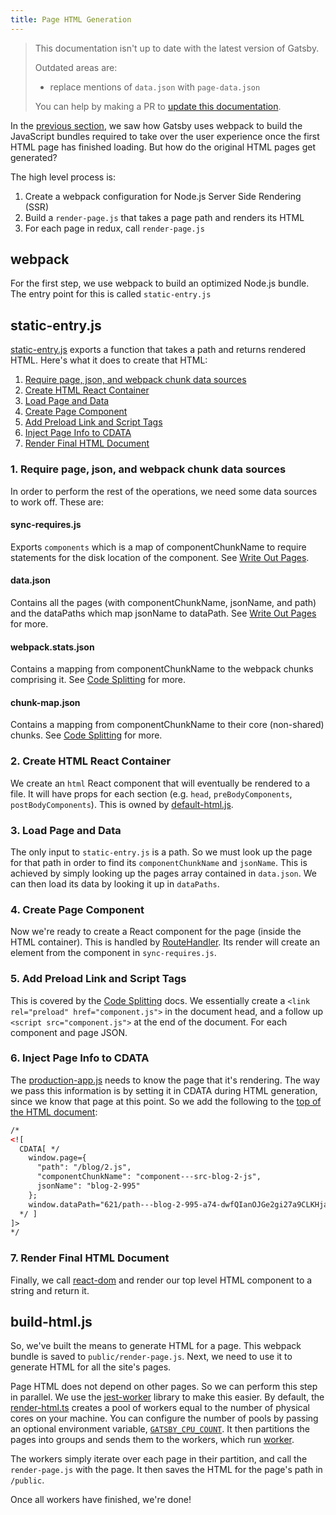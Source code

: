 ```yaml
---
title: Page HTML Generation
---
```


> This documentation isn't up to date with the latest version of Gatsby.
>
> Outdated areas are:
>
> - replace mentions of `data.json` with `page-data.json`
>
> You can help by making a PR to [update this documentation](https://github.com/gatsbyjs/gatsby/issues/14228).

In the [previous section](/docs/production-app/), we saw how Gatsby uses webpack to build the JavaScript bundles required to take over the user experience once the first HTML page has finished loading. But how do the original HTML pages get generated?

The high level process is:

1. Create a webpack configuration for Node.js Server Side Rendering (SSR)
2. Build a `render-page.js` that takes a page path and renders its HTML
3. For each page in redux, call `render-page.js`

## webpack

For the first step, we use webpack to build an optimized Node.js bundle. The entry point for this is called `static-entry.js`

## static-entry.js

[static-entry.js](https://github.com/gatsbyjs/gatsby/blob/master/packages/gatsby/cache-dir/static-entry.js) exports a function that takes a path and returns rendered HTML. Here's what it does to create that HTML:

1. [Require page, json, and webpack chunk data sources](/docs/html-generation/#1-require-page-json-and-webpack-chunk-data-sources)
2. [Create HTML React Container](/docs/html-generation/#2-create-html-react-container)
3. [Load Page and Data](/docs/html-generation/#3-load-page-and-data)
4. [Create Page Component](/docs/html-generation/#4-create-page-component)
5. [Add Preload Link and Script Tags](/docs/html-generation/#5-add-preload-link-and-script-tags)
6. [Inject Page Info to CDATA](/docs/html-generation/#6-inject-page-info-to-cdata)
7. [Render Final HTML Document](/docs/html-generation/#7-render-final-html-document)

### 1. Require page, json, and webpack chunk data sources

In order to perform the rest of the operations, we need some data sources to work off. These are:

#### sync-requires.js

Exports `components` which is a map of componentChunkName to require statements for the disk location of the component. See [Write Out Pages](/docs/write-pages/#sync-requiresjs).

#### data.json

Contains all the pages (with componentChunkName, jsonName, and path) and the dataPaths which map jsonName to dataPath. See [Write Out Pages](/docs/write-pages/#datajson) for more.

#### webpack.stats.json

Contains a mapping from componentChunkName to the webpack chunks comprising it. See [Code Splitting](/docs/how-code-splitting-works/#webpackstatsjson) for more.

#### chunk-map.json

Contains a mapping from componentChunkName to their core (non-shared) chunks. See [Code Splitting](/docs/how-code-splitting-works/#chunk-mapjson) for more.

### 2. Create HTML React Container

We create an `html` React component that will eventually be rendered to a file. It will have props for each section (e.g. `head`, `preBodyComponents`, `postBodyComponents`). This is owned by [default-html.js](https://github.com/gatsbyjs/gatsby/blob/master/packages/gatsby/cache-dir/default-html.js).

### 3. Load Page and Data

The only input to `static-entry.js` is a path. So we must look up the page for that path in order to find its `componentChunkName` and `jsonName`. This is achieved by simply looking up the pages array contained in `data.json`. We can then load its data by looking it up in `dataPaths`.

### 4. Create Page Component

Now we're ready to create a React component for the page (inside the HTML container). This is handled by [RouteHandler](https://github.com/gatsbyjs/gatsby/blob/master/packages/gatsby/cache-dir/static-entry.js#L123). Its render will create an element from the component in `sync-requires.js`.

### 5. Add Preload Link and Script Tags

This is covered by the [Code Splitting](/docs/how-code-splitting-works/#construct-link-and-script-tags-for-current-page) docs. We essentially create a `<link rel="preload" href="component.js">` in the document head, and a follow up `<script src="component.js">` at the end of the document. For each component and page JSON.

### 6. Inject Page Info to CDATA

The [production-app.js](/docs/production-app/#first-load) needs to know the page that it's rendering. The way we pass this information is by setting it in CDATA during HTML generation, since we know that page at this point. So we add the following to the [top of the HTML document](https://github.com/gatsbyjs/gatsby/blob/master/packages/gatsby/cache-dir/static-entry.js#L325):

```html
/*
<![
  CDATA[ */
    window.page={
      "path": "/blog/2.js",
      "componentChunkName": "component---src-blog-2-js",
      jsonName": "blog-2-995"
    };
    window.dataPath="621/path---blog-2-995-a74-dwfQIanOJGe2gi27a9CLKHjamc";
  */ ]
]>
*/
```

### 7. Render Final HTML Document

Finally, we call [react-dom](https://reactjs.org/docs/react-dom.html) and render our top level HTML component to a string and return it.

## build-html.js

So, we've built the means to generate HTML for a page. This webpack bundle is saved to `public/render-page.js`. Next, we need to use it to generate HTML for all the site's pages.

Page HTML does not depend on other pages. So we can perform this step in parallel. We use the [jest-worker](https://github.com/facebook/jest/tree/master/packages/jest-worker) library to make this easier. By default, the [render-html.ts](https://github.com/gatsbyjs/gatsby/blob/master/packages/gatsby/src/utils/worker/render-html.ts) creates a pool of workers equal to the number of physical cores on your machine. You can configure the number of pools by passing an optional environment variable, [`GATSBY_CPU_COUNT`](/docs/multi-core-builds). It then partitions the pages into groups and sends them to the workers, which run [worker](https://github.com/gatsbyjs/gatsby/blob/master/packages/gatsby/src/utils/worker).

The workers simply iterate over each page in their partition, and call the `render-page.js` with the page. It then saves the HTML for the page's path in `/public`.

Once all workers have finished, we're done!
